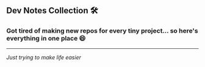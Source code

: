 ## Dev Notes Collection 🛠️

### Got tired of making new repos for every tiny project... so here's everything in one place 😄

---
*Just trying to make life easier*
